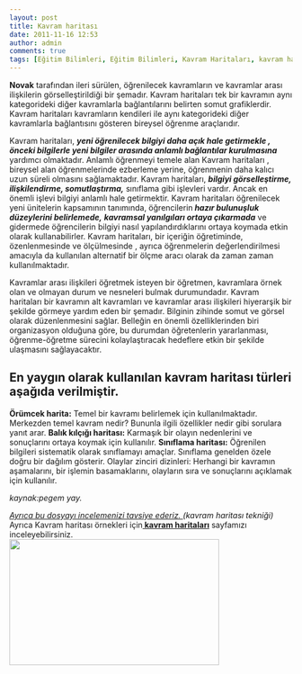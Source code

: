 ```yaml
---
layout: post
title: Kavram haritası
date: 2011-11-16 12:53
author: admin
comments: true
tags: [Eğitim Bilimleri, Eğitim Bilimleri, Kavram Haritaları, kavram haritası nedir, kavram haritası örneği]
---
```

<strong>Novak</strong> tarafından ileri sürülen, öğrenilecek kavramların ve kavramlar arası ilişkilerin görselleştirildiği bir şemadır. Kavram haritaları tek bir kavramın aynı kategorideki diğer kavramlarla bağlantılarını belirten somut grafiklerdir. Kavram haritaları kavramların kendileri ile aynı kategorideki diğer kavramlarla bağlantısını gösteren bireysel öğrenme araçlarıdır.

Kavram haritaları, <em><strong>yeni öğrenilecek bilgiyi daha açık hale getirmekle , önceki bilgilerle yeni bilgiler arasında anlamlı bağlantılar kurulmasına</strong></em> yardımcı olmaktadır. Anlamlı öğrenmeyi temele alan Kavram haritaları , bireysel alan öğrenmelerinde ezberleme yerine, öğrenmenin daha kalıcı uzun süreli olmasını sağlamaktadır.
Kavram haritaları, <em><strong>bilgiyi görselleştirme, ilişkilendirme, somutlaştırma,</strong></em> sınıflama gibi işlevleri vardır. Ancak en önemli işlevi bilgiyi anlamlı hale getirmektir. Kavram haritaları öğrenilecek yeni ünitelerin kapsamının tanımında, öğrencilerin<em><strong> hazır bulunuşluk düzeylerini belirlemede,</strong> <strong>kavramsal yanılgıları ortaya çıkarmada</strong></em> ve gidermede öğrencilerin bilgiyi nasıl yapılandırdıklarını ortaya koymada etkin olarak kullanabilirler. Kavram haritaları, bir içeriğin öğretiminde, özenlenmesinde ve ölçülmesinde , ayrıca öğrenmelerin değerlendirilmesi amacıyla da kullanılan alternatif bir ölçme aracı olarak da zaman zaman kullanılmaktadır.

Kavramlar arası ilişkileri öğretmek isteyen bir öğretmen, kavramlara örnek olan ve olmayan durum ve nesneleri bulmak durumundadır. Kavram haritaları bir kavramın alt kavramları ve kavramlar arası ilişkileri hiyerarşik bir şekilde görmeye yardım eden bir şemadır. Bilginin zihinde somut ve görsel olarak düzenlenmesini sağlar. Belleğin en önemli özelliklerinden biri organizasyon olduğuna göre, bu durumdan öğretenlerin yararlanması, öğrenme-öğretme sürecini kolaylaştıracak hedeflere etkin bir şekilde ulaşmasını sağlayacaktır.
<h2><strong>En yaygın olarak kullanılan kavram haritası türleri aşağıda verilmiştir.</strong></h2>
<strong>Örümcek harita:</strong> Temel bir kavramı belirlemek için kullanılmaktadır. Merkezden temel kavram nedir? Bununla ilgili özellikler nedir gibi sorulara yanıt arar.
<strong>Balık kılçığı haritası:</strong> Karmaşık bir olayın nedenlerini ve sonuçlarını ortaya koymak için kullanılır.
<strong>Sınıflama haritası:</strong> Öğrenilen bilgileri sistematik olarak sınıflamayı amaçlar. Sınıflama genelden özele doğru bir dağılım gösterir.
Olaylar zinciri dizinleri: Herhangi bir kavramın aşamalarını, bir işlemin basamaklarını, olayların sıra ve sonuçlarını açıklamak için kullanılır.

<em>kaynak:pegem yay.
<div class="vurgu1">
<a class="mssyl" title="kavram haritası tekniği" href="http://egitimvaktim.com/dosyalar/2011/11/8062_kavram-haritasi.pdf" target="_blank">Ayrıca bu dosyayı incelemenizi tavsiye ederiz. </a>(kavram haritası tekniği)</em>
Ayrıca Kavram haritası örnekleri için<a title="kavram haritası örnekleri" href="http://egitimvaktim.com/kavram-haritalar"><strong> kavram haritaları</strong></a> sayfamızı inceleyebilirsiniz.</div>
<a href="http://www.egitimvaktim.com/dosyalar/2011/11/kavram-haritası.jpg"><img class="alignnone size-full wp-image-980" title="kavram haritası" src="http://www.egitimvaktim.com/dosyalar/2011/11/kavram-haritası.jpg" alt="" width="373" height="224" /></a>
